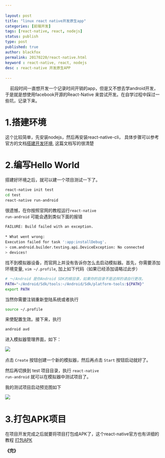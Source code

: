 ```yaml
---

layout: post
title: "linux react native开发原生app"
categories: [前端开发]
tags: [react-native, react, nodejs]
status: publish
type: post
published: true
author: blackfox
permalink: 20170220/react-native.html
keyword : react-native, react, nodejs
desc : react-native 开发原生APP

---
```


&nbsp;&nbsp;&nbsp;&nbsp;前段时间一直想开发一个记录时间开销的app，但是又不想去学android开发，于是就是想使用facebook开源的React-Native 来尝试开发。在自学过程中踩过一些坑，记录下来。

1.搭建环境
========
这个比较简单，先安装nodejs，然后再安装react-native-cli，
具体步骤可以参考官方的文档<a
href="http://reactnative.cn/docs/0.41/getting-started.html#content">搭建开发环境</a>, 这篇文档写的很清楚

2.编写Hello World
=======
搭建好环境之后，就可以建一个项目测试一下了。

```bash
react-native init test
cd test
react-native run-android
```

很遗憾，在你按照官网的教程运行<code class="scode">react-native run-android</code> 可能会遇到类似下面的报错

```bash
FAILURE: Build failed with an exception.

* What went wrong:
Execution failed for task ':app:installDebug'.
> com.android.builder.testing.api.DeviceException: No connected
> devices!

```

找不到模拟器设备，而官网上并没有告诉你怎么去启动模拟器。首先，你需要添加环境变量, <code class="scode">vim ~/.profile</code>, 加上如下代码（如果已经添加请略过此步）

```bash
# ～/Android 是你Android SDK的根目录，如果你的目录不是这样的请自行更改。
PATH="~/Android/Sdk/tools:~/Android/Sdk/platform-tools:${PATH}"
export PATH
```

当然你需要注销重新登陆系统或者执行

```bash
source ~/.profile 
```
来使配置生效。接下来，执行

```bash
android avd
```
进入模拟器管理界面，如下：

<div style="text-align:left;"><img class="img-view" data-src="/images/2017/02/react-native-01.png" src="/images/1px.png" /> </div>

点击 <code class="scode">Create</code>
按钮创建一个新的模拟器，然后再点击 <code class="scode">Start</code>
按钮启动就好了。

然后再切换到 test 项目目录，执行 <code class="scode">react-native run-android</code> 就可以在模拟器中测试项目了。

我的测试项目启动预览图如下

<div style="text-align:left;"><img class="img-view" data-src="/images/2017/02/react-native-02.png" src="/images/1px.png" /> </div>

3.打包APK项目
=======
在项目开发完成之后就要将项目打包成APK了，这个react-native官方也有详细的教程
<a href="http://reactnative.cn/docs/0.41/signed-apk-android.html">打包APK</a>

<strong>《完》</strong>
